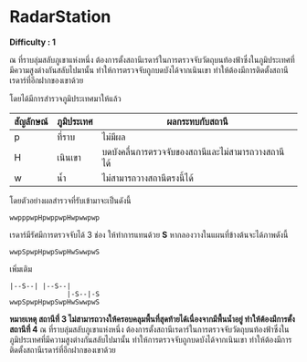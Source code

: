 # RadarStation

**Difficulty : 1**

ณ ที่ราบลุ่มสลับภูเขาแห่งหนึ่ง ต้องการตั้งสถานีเรดาร์ในการตรวจจับวัตถุบนท้องฟ้าซึ่งในภูมิประเทศที่มีความสูงต่างกันสลับไปมานั้น ทำให้การตรวจจับถูกบดบังได้จากเนินเขา ทำให้ต้องมีการติดตั้งสถานีเรดาร์ที่อีกฝากของเขาด้วย


โดยได้มีการสำรวจภูมิประเทศมาให้แล้ว

|สัญลักษณ์|ภูมิประเทศ|ผลกระทบกับสถานี|
|-|-|-|
|p|ที่ราบ|ไม่มีผล|
|H|เนินเขา|บดบังคลื่นการตรวจจับของสถานีและไม่สามารถวางสถานีได้|
|w|น้ำ|ไม่สามารถวางสถานีตรงนี้ได้|

โดยตัวอย่างผลสำรวจที่รับเข้ามาจะเป็นดังนี้

```
wwpppwpHpwppwpHwpwwpwp
```

เรดาร์มีรัศมีการตรวจจับได้ 3 ช่อง
ให้ทำการแทนด้วย **S**
หากลองวางในแผนที่ข้างต้นจะได้ภาพดังนี้

```
wwpSpwpHpwpSwpHwSwwpwS
```

เพิ่มเติม
```
|--S--| |--S--|
              |-S--|-S
wwpSpwpHpwpSwpHwSwwpwS
```

**หมายเหตุ สถานีที่ 3 ไม่สามารถวางให้ครอบคลุมพื้นที่สุดท้ายได้เนื่องจากมีพื้นน้ำอยู่ ทำให้ต้องมีการตั้งสถานีที่ 4**
ณ ที่ราบลุ่มสลับภูเขาแห่งหนึ่ง ต้องการตั้งสถานีเรดาร์ในการตรวจจับวัตถุบนท้องฟ้าซึ่งในภูมิประเทศที่มีความสูงต่างกันสลับไปมานั้น ทำให้การตรวจจับถูกบดบังได้จากเนินเขา ทำให้ต้องมีการติดตั้งสถานีเรดาร์ที่อีกฝากของเขาด้วย
